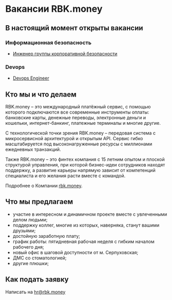 # Вакансии RBK.money

## В настоящий момент открыты вакансии

### Информационная безопасность

- [Инженер группы корпоративной безопасности](/roles/security/corporate-security-engineer.md)

### Devops

- [Devops Engineer](/roles/devops/mid.md)

## Кто мы и что делаем

RBK.money – это международный платёжный сервис, с помощью которого подключаются все современные инструменты оплаты: банковские карты, денежные переводы, электронные деньги и кошельки, интернет-банкинг, платежные терминалы и многие другие.

С технологической точки зрения RBK.money – передовая система с микросервисной архитектурой и открытым API. Сервис гибко масштабируется под высоконагруженные ресурсы с миллионами ежедневных транзакций.

Также RBK.money – это финтех компания с 15 летним опытом и плоской структурой управления, при которой бизнес-идеи сотрудников находят поддержку, а развитие карьеры напрямую зависит от компетенций специалиста и его желания расти вместе с командой.

Подробнее о Компании [rbk.money](https://rbk.money/).

## Что мы предлагаем

- участие в интересном и динамичном проекте вместе с увлеченными делом людьми;
- поддержку коллег, многие из которых, наверняка, станут вашими друзьями;
- достойную заработную плату;
- график работы: пятидневная рабочая неделя с гибким началом рабочего дня;
- новый офис в шаговой доступности от м. Серпуховская;
- ДМС со стоматологией;
- другие плюшки;

## Как подать заявку

Написать на [hr@rbk.money](mailto:hr@rbk.money)
